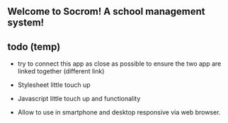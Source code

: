 ## Welcome to Socrom! A school management system! ##


## todo (temp)
- try to connect this app as close as possible to ensure the two app are linked together (different link)

- Stylesheet little touch up

- Javascript little touch up and functionality

- Allow to use in smartphone and desktop responsive via web browser.